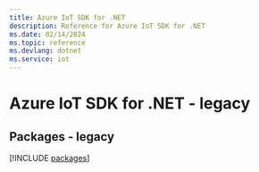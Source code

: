 ```yaml
---
title: Azure IoT SDK for .NET
description: Reference for Azure IoT SDK for .NET
ms.date: 02/14/2024
ms.topic: reference
ms.devlang: dotnet
ms.service: iot
---
```

# Azure IoT SDK for .NET - legacy
## Packages - legacy
[!INCLUDE [packages](iot-index.md)]